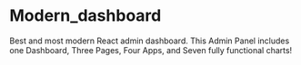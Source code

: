 # Modern_dashboard
Best and most modern React admin dashboard. This Admin Panel includes one Dashboard, Three Pages, Four Apps, and Seven fully functional charts!
